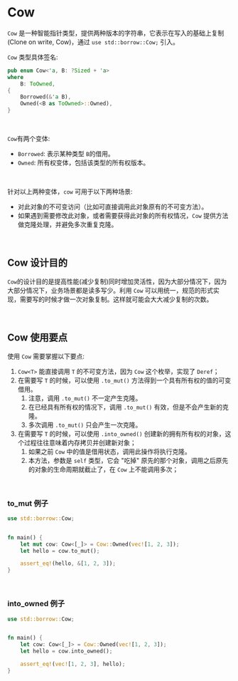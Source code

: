 # Cow

`Cow` 是一种智能指针类型，提供两种版本的字符串，它表示在写入的基础上复制(Clone on write, Cow)，通过 `use std::borrow::Cow;` 引入。

`Cow` 类型具体签名:

```rust
pub enum Cow<'a, B: ?Sized + 'a>
where
    B: ToOwned,
{
    Borrowed(&'a B),
    Owned(<B as ToOwned>::Owned),
}
```

&nbsp;

`Cow`有两个变体:

* `Borrowed`: 表示某种类型 `B`的借用。
* `Owned`: 所有权变体，包括该类型的所有权版本。

&nbsp;

针对以上两种变体，`cow` 可用于以下两种场景:

* 对此对象的不可变访问（比如可直接调用此对象原有的不可变方法）。
* 如果遇到需要修改此对象，或者需要获得此对象的所有权情况，`Cow` 提供方法做克隆处理，并避免多次重复克隆。

&nbsp;

## Cow 设计目的

`Cow`的设计目的是提高性能(减少复制)同时增加灵活性，因为大部分情况下，因为大部分情况下，业务场景都是读多写少。利用 `Cow` 可以用统一，规范的形式实现，需要写的时候才做一次对象复制。这样就可能会大大减少复制的次数。

&nbsp;

## Cow 使用要点

使用 `Cow` 需要掌握以下要点:

1. `Cow<T>` 能直接调用 `T` 的不可变方法，因为 `Cow` 这个枚举，实现了 `Deref`；
2. 在需要写 `T` 的时候，可以使用 `.to_mut()` 方法得到一个具有所有权的值的可变借用。
    1. 注意，调用 `.to_mut()` 不一定产生克隆。
    2. 在已经具有所有权的情况下，调用 `.to_mut()` 有效，但是不会产生新的克隆。
    3. 多次调用 `.to_mut()` 只会产生一次克隆。
3. 在需要写 `T` 的时候，可以使用 `.into_owned()` 创建新的拥有所有权的对象，这个过程往往意味着内存拷贝并创建新对象；
    1. 如果之前 `Cow` 中的值是借用状态，调用此操作将执行克隆。
    2. 本方法，参数是 `self` 类型，它会 "吃掉" 原先的那个对象，调用之后原先的对象的生命周期就截止了，在 `Cow` 上不能调用多次；

&nbsp;

### to_mut 例子

```rust
use std::borrow::Cow;


fn main() {
    let mut cow: Cow<[_]> = Cow::Owned(vec![1, 2, 3]);
    let hello = cow.to_mut();

    assert_eq!(hello, &[1, 2, 3]);
}
```

&nbsp;

### into_owned 例子

```rust
use std::borrow::Cow;


fn main() {
    let cow: Cow<[_]> = Cow::Owned(vec![1, 2, 3]);
    let hello = cow.into_owned();

    assert_eq!(vec![1, 2, 3], hello);
}
```
